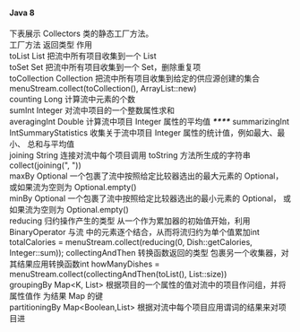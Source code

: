 #### Java 8  

下表展示 Collectors 类的静态工厂方法。  
工厂方法 	返回类型 	作用  
toList 	List<T> 	把流中所有项目收集到一个 List  
toSet 	Set<T> 	把流中所有项目收集到一个 Set，删除重复项  
toCollection 	Collection<T> 	把流中所有项目收集到给定的供应源创建的集合menuStream.collect(toCollection(), ArrayList::new)  
counting 	Long 	计算流中元素的个数  
sumInt 	Integer 	对流中项目的一个整数属性求和  
averagingInt 	Double 	计算流中项目 Integer 属性的平均值  **_****_**
summarizingInt 	IntSummaryStatistics 	收集关于流中项目 Integer 属性的统计值，例如最大、最小、 总和与平均值  
joining 	String 	连接对流中每个项目调用 toString 方法所生成的字符串collect(joining(", "))  
maxBy 	Optional<T> 	一个包裹了流中按照给定比较器选出的最大元素的 Optional， 或如果流为空则为 Optional.empty()  
minBy 	Optional<T> 	一个包裹了流中按照给定比较器选出的最小元素的 Optional， 或如果流为空则为 Optional.empty()  
reducing 	归约操作产生的类型 	从一个作为累加器的初始值开始，利用 BinaryOperator 与流 中的元素逐个结合，从而将流归约为单个值累加int totalCalories = menuStream.collect(reducing(0, Dish::getCalories, Integer::sum));
collectingAndThen 	转换函数返回的类型 	包裹另一个收集器，对其结果应用转换函数int howManyDishes = menuStream.collect(collectingAndThen(toList(), List::size))  
groupingBy 	Map<K, List<T>> 	根据项目的一个属性的值对流中的项目作问组，并将属性值作 为结果 Map 的键  
partitioningBy 	Map<Boolean,List<T>> 	根据对流中每个项目应用谓词的结果来对项目进  